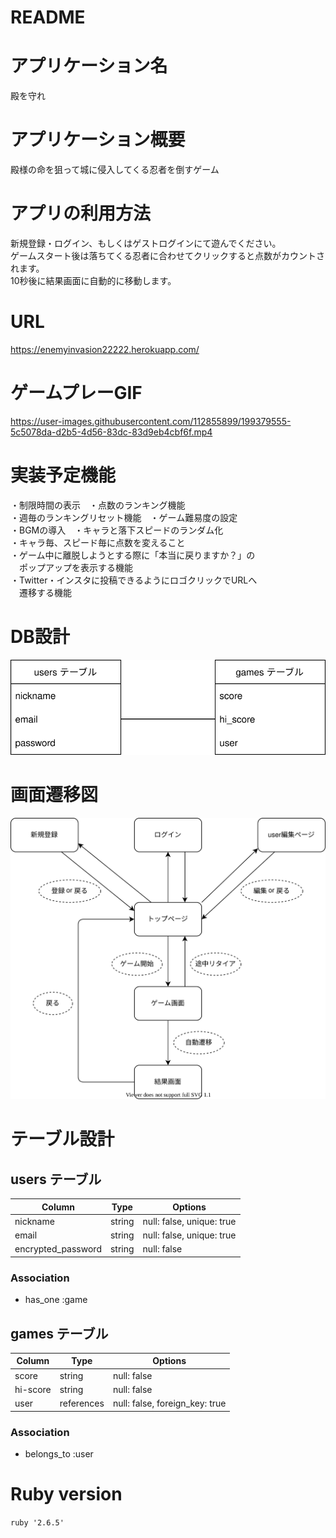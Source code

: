 # README

# アプリケーション名
殿を守れ

# アプリケーション概要
殿様の命を狙って城に侵入してくる忍者を倒すゲーム

# アプリの利用方法
新規登録・ログイン、もしくはゲストログインにて遊んでください。<br>
ゲームスタート後は落ちてくる忍者に合わせてクリックすると点数がカウントされます。<br>
10秒後に結果画面に自動的に移動します。

# URL
https://enemyinvasion22222.herokuapp.com/

# ゲームプレーGIF
https://user-images.githubusercontent.com/112855899/199379555-5c5078da-d2b5-4d56-83dc-83d9eb4cbf6f.mp4

# 実装予定機能
・制限時間の表示　・点数のランキング機能<br>
・週毎のランキングリセット機能　・ゲーム難易度の設定<br>
・BGMの導入　・キャラと落下スピードのランダム化<br>
・キャラ毎、スピード毎に点数を変えること<br>
・ゲーム中に離脱しようとする際に「本当に戻りますか？」の<br>
　ポップアップを表示する機能<br>
・Twitter・インスタに投稿できるようにロゴクリックでURLへ<br>
　遷移する機能

# DB設計
![db_plan.drawio](db_plan.drawio.svg)

# 画面遷移図
![page_transition.drawio](page_transition.drawio.svg)


# テーブル設計

## users テーブル

| Column              | Type    | Options                   |
| ------------------- | ------- | ------------------------- |
| nickname            | string  | null: false, unique: true |
| email               | string  | null: false, unique: true |
| encrypted_password  | string  | null: false               |

### Association

- has_one :game


## games テーブル

| Column              | Type       | Options                         |
| ------------------- | ---------- | ------------------------------- |
| score               | string     | null: false                     |
| hi-score            | string     | null: false                     |
| user                | references | null: false, foreign_key: true  |

### Association

- belongs_to :user

# Ruby version
`ruby '2.6.5'`
